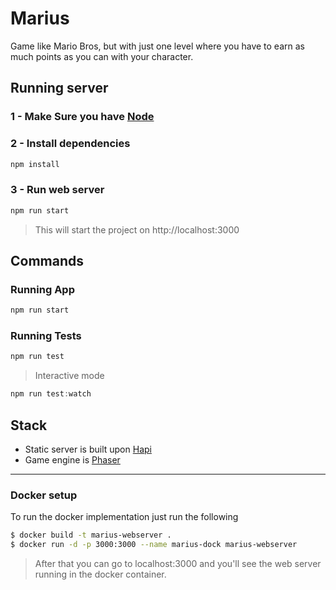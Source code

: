 # Marius
Game like Mario Bros, but with just one level where you have to earn as much points as you can with your character.

## Running server

### 1 - Make Sure you have [Node](https://nodejs.org/)

### 2 - Install dependencies

```javascript
npm install
```
### 3 - Run web server

```javascript
npm run start
```
> This will start the project on http://localhost:3000

## Commands

### Running App
```javascript
npm run start
```

### Running Tests

```javascript
npm run test
```

> Interactive mode
```javascript
npm run test:watch
```

## Stack

- Static server is built upon [Hapi](http://hapijs.com/)
- Game engine is [Phaser](https://phaser.io/)

---

### Docker setup

To run the docker implementation just run the following
```bash
$ docker build -t marius-webserver .
$ docker run -d -p 3000:3000 --name marius-dock marius-webserver
```
> After that you can go to localhost:3000 and you'll see the web server running in the docker container.
